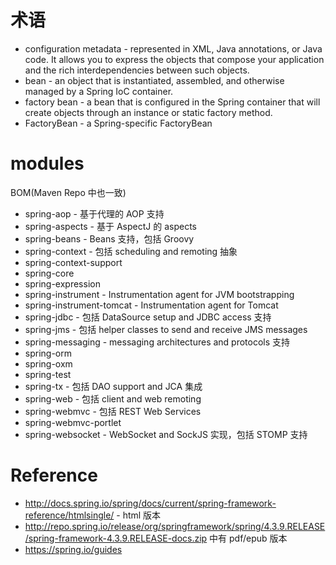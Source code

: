 # 术语
- configuration metadata - represented in XML, Java annotations, or Java code. It allows you to express the objects that compose your application and the rich interdependencies between such objects.
- bean - an object that is instantiated, assembled, and otherwise managed by a Spring IoC container.
- factory bean - a bean that is configured in the Spring container that will create objects through an instance or static factory method.
- FactoryBean - a Spring-specific FactoryBean


# modules
BOM(Maven Repo 中也一致)
- spring-aop - 基于代理的 AOP 支持
- spring-aspects - 基于 AspectJ 的 aspects
- spring-beans - Beans 支持，包括 Groovy
- spring-context - 包括 scheduling and remoting 抽象
- spring-context-support
- spring-core
- spring-expression
- spring-instrument - Instrumentation agent for JVM bootstrapping
- spring-instrument-tomcat - Instrumentation agent for Tomcat
- spring-jdbc - 包括 DataSource setup and JDBC access 支持
- spring-jms - 包括 helper classes to send and receive JMS messages
- spring-messaging - messaging architectures and protocols 支持
- spring-orm
- spring-oxm
- spring-test
- spring-tx - 包括 DAO support and JCA 集成
- spring-web - 包括 client and web remoting
- spring-webmvc - 包括 REST Web Services
- spring-webmvc-portlet
- spring-websocket - WebSocket and SockJS 实现，包括 STOMP 支持


# Reference
- http://docs.spring.io/spring/docs/current/spring-framework-reference/htmlsingle/ - html 版本
- http://repo.spring.io/release/org/springframework/spring/4.3.9.RELEASE/spring-framework-4.3.9.RELEASE-docs.zip 中有 pdf/epub 版本
- https://spring.io/guides
